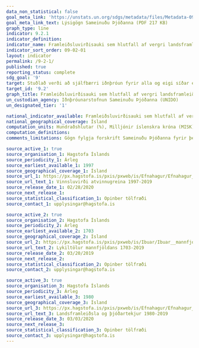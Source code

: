 ```yaml
---
data_non_statistical: false
goal_meta_link: 'https://unstats.un.org/sdgs/metadata/files/Metadata-09-02-01.pdf '
goal_meta_link_text: Lýsigögn Sameinuðu Þjóðanna (PDF 217 KB)
graph_type: line
indicator: 9.2.1
indicator_definition:
indicator_name: Framleiðsluvirðisauki sem hlutfall af vergri landsframleiðslu og á mann.
indicator_sort_order: 09-02-01
layout: indicator
permalink: /9-2-1/
published: true
reporting_status: complete
sdg_goal: '9'
target: Stuðlað verði að sjálfbærri iðnþróun fyrir alla og eigi síðar en árið 2030 hafi hlutur iðnaðar í atvinnulífi og vergri landsframleiðslu aukist verulega í ljósi aðstæðna heima fyrir og tvöfaldast í þeim þróunarlöndum sem skemmst eru á veg komin.
target_id: '9.2'
graph_title: Framleiðsluvirðisauki sem hlutfall af vergri landsframleiðslu og á mann.
un_custodian_agency: Iðnþróunarstofnun Sameinuðu Þjóðanna (UNIDO)
un_designated_tier: '1'

national_indicator_available: Framleiðsluvirðisauki sem hlutfall af vergri landsframleiðslu og á mann.
national_geographical_coverage: Ísland
computation_units: Hundraðshlutar (%), Milljónir íslenskra króna (MISK)
computation_definitions:
comments_limitations: Gögn fylgja forskrift Sameinuðu Þjóðanna fyrir þennan mælikvarða. Þessi mælikvarði var fundinn í samstarfi við sérfræðinga í málefninu.

source_active_1: true
source_organisation_1: Hagstofa Íslands
source_periodicity_1: Árleg
source_earliest_available_1: 1997
source_geographical_coverage_1: Ísland
source_url_1: https://px.hagstofa.is/pxis/pxweb/is/Efnahagur/Efnahagur__thjodhagsreikningar__framluppgj_ISAT2008/THJ08404.px
source_url_text_1: Vinnsluvirði atvinnugreina 1997-2019
source_release_date_1: 02/28/2020
source_next_release_1: 
source_statistical_classification_1: Opinber tölfræði
source_contact_1: upplysingar@hagstofa.is

source_active_2: true
source_organisation_2: Hagstofa Íslands
source_periodicity_2: Árleg
source_earliest_available_2: 1703
source_geographical_coverage_2: Ísland
source_url_2: https://px.hagstofa.is/pxis/pxweb/is/Ibuar/Ibuar__mannfjoldi__1_yfirlit__Yfirlit_mannfjolda/MAN00000.px
source_url_text_2: Lykiltölur mannfjöldans 1703-2019
source_release_date_2: 03/20/2019
source_next_release_2: 
source_statistical_classification_2: Opinber tölfræði
source_contact_2: upplysingar@hagstofa.is

source_active_3: true
source_organisation_3: Hagstofa Íslands
source_periodicity_3: Árleg
source_earliest_available_3: 1980
source_geographical_coverage_3: Ísland
source_url_3: https://px.hagstofa.is/pxis/pxweb/is/Efnahagur/Efnahagur__thjodhagsreikningar__landsframl__1_landsframleidsla/THJ01102.px/
source_url_text_3: Landsframleiðsla og þjóðartekjur 1980-2019
source_release_date_3: 03/03/2020
source_next_release_3: 
source_statistical_classification_3: Opinber tölfræði
source_contact_3: upplysingar@hagstofa.is
---
```

